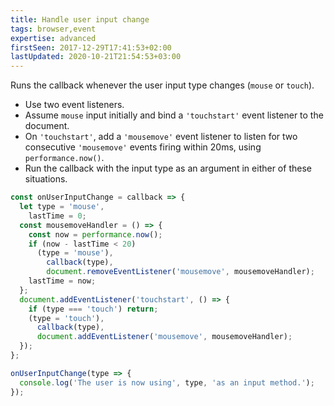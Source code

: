 ```yaml
---
title: Handle user input change
tags: browser,event
expertise: advanced
firstSeen: 2017-12-29T17:41:53+02:00
lastUpdated: 2020-10-21T21:54:53+03:00
---
```


Runs the callback whenever the user input type changes (`mouse` or `touch`).

- Use two event listeners.
- Assume `mouse` input initially and bind a `'touchstart'` event listener to the document.
- On `'touchstart'`, add a `'mousemove'` event listener to listen for two consecutive `'mousemove'` events firing within 20ms, using `performance.now()`.
- Run the callback with the input type as an argument in either of these situations.

```js
const onUserInputChange = callback => {
  let type = 'mouse',
    lastTime = 0;
  const mousemoveHandler = () => {
    const now = performance.now();
    if (now - lastTime < 20)
      (type = 'mouse'),
        callback(type),
        document.removeEventListener('mousemove', mousemoveHandler);
    lastTime = now;
  };
  document.addEventListener('touchstart', () => {
    if (type === 'touch') return;
    (type = 'touch'),
      callback(type),
      document.addEventListener('mousemove', mousemoveHandler);
  });
};
```

```js
onUserInputChange(type => {
  console.log('The user is now using', type, 'as an input method.');
});
```
